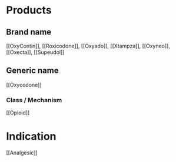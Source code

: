 # Products

## Brand name
[[OxyContin]], [[Roxicodone]], [[Oxyado]], [[Xtampza]], [[Oxyneo]], [[Oxecta]], [[Supeudol]]

## Generic name
[[Oxycodone]]

### Class / Mechanism
[[Opioid]]

# Indication
[[Analgesic]]